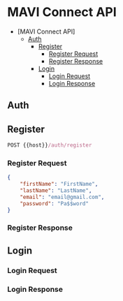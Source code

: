 # MAVI Connect API

- [MAVI Connect API]
  - [Auth](#auth)
    - [Register](#register)
      - [Register Request](#register-request)
      - [Register Response](#register-response)
    - [Login](#login)
      - [Login Request](#login-request)
      - [Login Response](#login-response)

## Auth

## Register

```js
POST {{host}}/auth/register
```

### Register Request

```json
{
    "firstName": "FirstName",
    "lastName": "LastName",
    "email": "email@gmail.com",
    "password": "Pa$$word"
}
```

### Register Response

## Login

### Login Request

### Login Response


